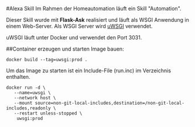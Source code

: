 #Alexa Skill
Im Rahmen der Homeautomation läuft ein Skill "Automation".

Dieser Skill wurde mit **Flask-Ask** realisiert und läuft als WSGI Anwendung in einem Web-Server. Als WSGI Server wird [uWSGI](https://flask.palletsprojects.com/en/1.1.x/deploying/uwsgi/) verwendet.

uWSGI läuft unter Docker und verwendet den Port 3031.

##Container erzeugen und starten
Image bauen:

```
docker build --tag=uwsgi:prod .
```


Um das Image zu starten ist ein Include-File (run.inc) im Verzeichnis enthalten.

```
docker run -d \
   --name=uwsgi \
   --network host \
   --mount source=non-git-local-includes,destination=/non-git-local-includes,readonly \
   --restart unless-stopped \
    uwsgi:prod
```
